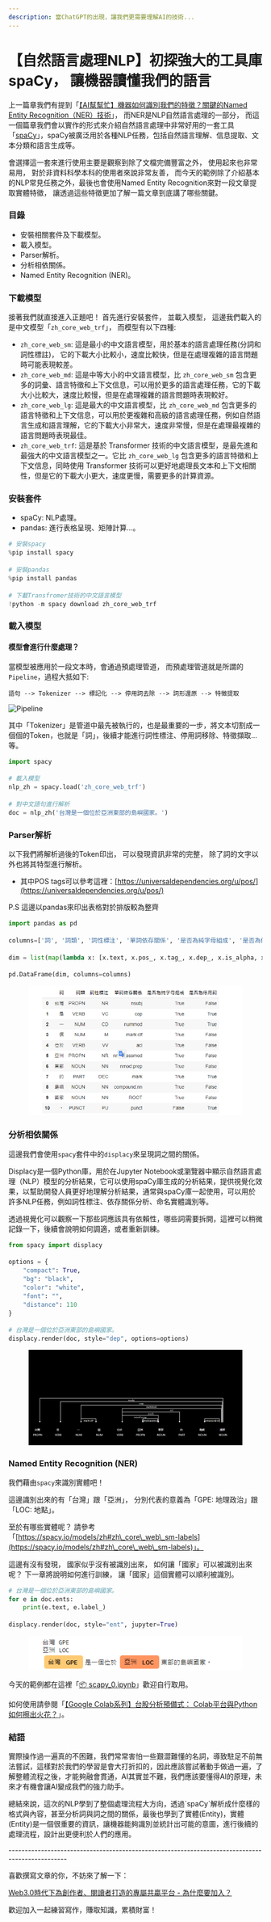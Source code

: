 ```yaml
---
description: 當ChatGPT的出現，讓我們更需要理解AI的技術...
---
```


# 【自然語言處理NLP】初探強大的工具庫spaCy， 讓機器讀懂我們的語言

上一篇章我們有提到「[【AI幫幫忙】機器如何識別我們的特徵？關鍵的Named Entity Recognition（NER）技術](https://vocus.cc/article/644860c9fd897800017b4177)」， 而NER是NLP自然語言處理的一部分， 而這一個篇章我們會以實作的形式來介紹自然語言處理中非常好用的一套工具「[spaCy](https://spacy.io/)」，spaCy被廣泛用於各種NLP任務，包括自然語言理解、信息提取、文本分類和語言生成等。



會選擇這一套來進行使用主要是觀察到除了文檔完備豐富之外， 使用起來也非常易用， 對於非資料科學本科的使用者來說非常友善， 而今天的範例除了介紹基本的NLP常見任務之外，最後也會使用Named Entity Recognition來對一段文章提取實體特徵， 讓透過這些特徵更加了解一篇文章到底講了哪些關鍵。



### 目錄

* 安裝相關套件及下載模型。
* 載入模型。
* Parser解析。
* 分析相依關係。
* Named Entity Recognition (NER)。



### 下載模型

接著我們就直接進入正題吧！ 首先進行安裝套件， 並載入模型， 這邊我們載入的是中文模型「`zh_core_web_trf`」， 而模型有以下四種:

* `zh_core_web_sm`: 這是最小的中文語言模型，用於基本的語言處理任務(分詞和詞性標註)， 它的下載大小比較小，速度比較快，但是在處理複雜的語言問題時可能表現較差。
* `zh_core_web_md`: 這是中等大小的中文語言模型，比 `zh_core_web_sm` 包含更多的詞彙、語言特徵和上下文信息，可以用於更多的語言處理任務，它的下載大小比較大，速度比較慢，但是在處理複雜的語言問題時表現較好。
* `zh_core_web_lg`: 這是最大的中文語言模型，比 `zh_core_web_md` 包含更多的語言特徵和上下文信息，可以用於更複雜和高級的語言處理任務，例如自然語言生成和語言理解，它的下載大小非常大，速度非常慢，但是在處理最複雜的語言問題時表現最佳。
* `zh_core_web_trf`: 這是基於 Transformer 技術的中文語言模型，是最先進和最強大的中文語言模型之一。它比 `zh_core_web_lg` 包含更多的語言特徵和上下文信息，同時使用 Transformer 技術可以更好地處理長文本和上下文相關性，但是它的下載大小更大，速度更慢，需要更多的計算資源。

### 安裝套件

* spaCy: NLP處理。
* pandas: 進行表格呈現、矩陣計算...。

```python
# 安裝spacy
%pip install spacy

# 安裝pandas
%pip install pandas

# 下載Transfromer技術的中文語言模型
!python -m spacy download zh_core_web_trf

```

### 載入模型

#### 模型會進行什麼處理？

當模型被應用於一段文本時，會通過預處理管道， 而預處理管道就是所謂的`Pipeline`，過程大抵如下:

`語句 --> Tokenizer --> 標記化 --> 停用詞去除 --> 詞形還原 --> 特徵提取`

![Pipeline](https://spacy.io/images/pipeline\_transformer.svg)

其中「Tokenizer」是管道中最先被執行的，也是最重要的一步，將文本切割成一個個的Token，也就是「詞」，後續才能進行詞性標注、停用詞移除、特徵擷取...等。



```python
import spacy

# 載入模型
nlp_zh = spacy.load('zh_core_web_trf')

# 對中文語句進行解析
doc = nlp_zh('台灣是一個位於亞洲東部的島嶼國家。')
```

### Parser解析

以下我們將解析過後的Token印出， 可以發現資訊非常的完整， 除了詞的文字以外也將其特型進行解析。

* 其中POS tags可以參考這裡：[https://universaldependencies.org/u/pos/](https://universaldependencies.org/u/pos/)

P.S 這邊以pandas來印出表格對於排版較為整齊

```python
import pandas as pd

columns=['詞', '詞類', '詞性標注', '單詞依存關係', '是否為純字母組成', '是否為停用詞']

dim = list(map(lambda x: [x.text, x.pos_, x.tag_, x.dep_, x.is_alpha, x.is_stop], doc))

pd.DataFrame(dim, columns=columns)

```

<figure><img src="../.gitbook/assets/解析.png" alt=""><figcaption></figcaption></figure>

### 分析相依關係

這邊我們會使用`spacy`套件中的`displacy`來呈現詞之間的關係。

Displacy是一個Python庫，用於在Jupyter Notebook或瀏覽器中顯示自然語言處理（NLP）模型的分析結果，它可以使用spaCy庫生成的分析結果，提供視覺化效果，以幫助開發人員更好地理解分析結果，通常與spaCy庫一起使用，可以用於許多NLP任務，例如詞性標注、依存關係分析、命名實體識別等。

透過視覺化可以觀察一下那些詞應該具有依賴性，哪些詞需要拆開，這裡可以稍微記錄一下，後續會說明如何調適，或者重新訓練。

```python
from spacy import displacy

options = {
    "compact": True,
    "bg": "black",
    "color": "white",
    "font": "",
    "distance": 110
}

# 台灣是一個位於亞洲東部的島嶼國家。
displacy.render(doc, style="dep", options=options)
```

<figure><img src="../.gitbook/assets/dep.png" alt=""><figcaption></figcaption></figure>

### Named Entity Recognition (NER)

我們藉由`spacy`來識別實體吧！

這邊識別出來的有「台灣」跟「亞洲」， 分別代表的意義為「GPE: 地理政治」跟「LOC: 地點」。

至於有哪些實體呢？ 請參考「[https://spacy.io/models/zh#zh\_core\_web\_sm-labels](https://spacy.io/models/zh#zh\_core\_web\_sm-labels)」。

這邊有沒有發現， 國家似乎沒有被識別出來， 如何讓「國家」可以被識別出來呢？ 下一章將說明如何進行訓練， 讓「國家」這個實體可以順利被識別。

```python
# 台灣是一個位於亞洲東部的島嶼國家。
for e in doc.ents:
    print(e.text, e.label_)

displacy.render(doc, style="ent", jupyter=True)
```

<figure><img src="../.gitbook/assets/ner.png" alt=""><figcaption></figcaption></figure>

今天的範例都在這裡「[📦 ](../jupyter-examples/goodinfo\_yield.ipynb)[scapy\_0.ipynb](https://github.com/weihanchen/google-colab-python-learn/blob/main/jupyter-examples/scapy\_0.ipynb)」歡迎自行取用。

如何使用請參閱「[【Google Colab系列】台股分析預備式： Colab平台與Python如何擦出火花？](https://www.potatomedia.co/s/aNLHZe3S)」。

### 結語

實際操作過一遍真的不困難，我們常常害怕一些艱澀難懂的名詞，導致駐足不前無法嘗試，這樣對於我們的學習是會大打折扣的，因此應該嘗試著動手做過一遍，了解整體流程之後，才能夠融會貫通，AI其實並不難，我們應該要懂得AI的原理，未來才有機會讓AI變成我們的強力助手。



總結來說，這次的NLP學到了整個處理流程大方向，透過\`spaCy\`解析成什麼樣的格式與內容，甚至分析詞與詞之間的關係，最後也學到了實體(Entity)，實體(Entity)是一個很重要的資訊，讓機器能夠識別並統計出可能的意圖，進行後續的處理流程，設計出更便利於人們的應用。



\------------------------------------------------------------------------------------------------

喜歡撰寫文章的你，不妨來了解一下：

[Web3.0時代下為創作者、閱讀者打造的專屬共贏平台 - 為什麼要加入？](https://www.potatomedia.co/s/2PmFxsq)

歡迎加入一起練習寫作，賺取知識，累積財富！
